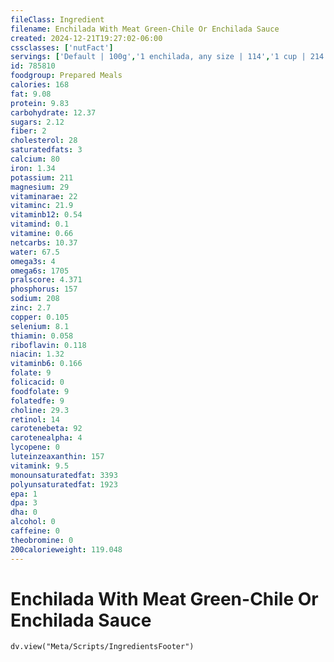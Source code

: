 ```yaml
---
fileClass: Ingredient
filename: Enchilada With Meat Green-Chile Or Enchilada Sauce
created: 2024-12-21T19:27:02-06:00
cssclasses: ['nutFact']
servings: ['Default | 100g','1 enchilada, any size | 114','1 cup | 214']
id: 785810
foodgroup: Prepared Meals
calories: 168
fat: 9.08
protein: 9.83
carbohydrate: 12.37
sugars: 2.12
fiber: 2
cholesterol: 28
saturatedfats: 3
calcium: 80
iron: 1.34
potassium: 211
magnesium: 29
vitaminarae: 22
vitaminc: 21.9
vitaminb12: 0.54
vitamind: 0.1
vitamine: 0.66
netcarbs: 10.37
water: 67.5
omega3s: 4
omega6s: 1705
pralscore: 4.371
phosphorus: 157
sodium: 208
zinc: 2.7
copper: 0.105
selenium: 8.1
thiamin: 0.058
riboflavin: 0.118
niacin: 1.32
vitaminb6: 0.166
folate: 9
folicacid: 0
foodfolate: 9
folatedfe: 9
choline: 29.3
retinol: 14
carotenebeta: 92
carotenealpha: 4
lycopene: 0
luteinzeaxanthin: 157
vitamink: 9.5
monounsaturatedfat: 3393
polyunsaturatedfat: 1923
epa: 1
dpa: 3
dha: 0
alcohol: 0
caffeine: 0
theobromine: 0
200calorieweight: 119.048
---
```


# Enchilada With Meat Green-Chile Or Enchilada Sauce

```dataviewjs
dv.view("Meta/Scripts/IngredientsFooter")
```